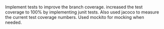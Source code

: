Implement tests to improve the branch coverage. increased the test coverage to 100% by implementing junit tests. Also used jacoco to measure the current test coverage numbers. Used mockito for mocking when needed.
